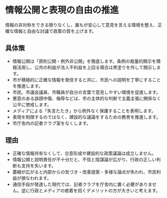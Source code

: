 # 情報公開と表現の自由の推進
情報の非対称をできる限りなくし、誰もが安心して意見を言える環境を整え、正確な情報と自由な討議で政策の質を上げます。

## 具体策
* 情報公開は「原則公開・例外非公開」を徹底します。条例の裁量的開示を積極活用し、公共の利益が法人不利益を上回る場合は黒塗りを外して開示します。
* 市が積極的に正確な情報を発信すると共に、市民への説明を丁寧にすることを推進します。
* 市民、市議会議員、市職員が自分の言葉で意見しやすい環境を促進します。
* 悪意のある誹謗中傷、侮辱などは、市の主体的な判断で主義主張に関係なく公平に懲戒します。
* メディアによる「失言たたき」から例外なく保護することを表明します。
* 表現を制限するのではなく、建設的な議論をするための教育を推進します。
* 市庁舎内の記者クラブ室をなくします。

## 理由
* 正確な情報共有なくして、合意形成や建設的な政策議論は成立しません。
* 情報公開と説明責任が不十分だと、不信と陰謀論が広がり、行政の正しい判断も支持を失います。
* 萎縮が広がると内部からの気づき・改善提案・多様な論点が失われ、市民利益が損なわれます。
* 通信手段が発達した現代では、記者クラブを庁舎内に置く必要がありません。逆に行政とメディアの癒着を招くデメリットの方が大きいと考えます。
